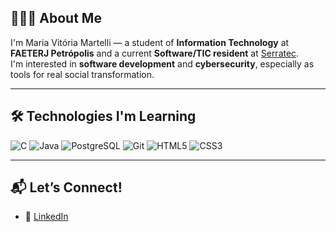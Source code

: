 ## 👩🏻‍💻 About Me

I'm Maria Vitória Martelli — a student of **Information Technology** at **FAETERJ Petrópolis** and a current **Software/TIC resident** at [Serratec](https://serratec.org).  
I'm interested in **software development** and **cybersecurity**, especially as tools for real social transformation.


---

## 🛠️ Technologies I'm Learning

![C](https://img.shields.io/badge/C-00599C?style=for-the-badge&logo=c&logoColor=white)
![Java](https://img.shields.io/badge/Java-F89820?style=for-the-badge&logo=java&logoColor=white)
![PostgreSQL](https://img.shields.io/badge/PostgreSQL-336791?style=for-the-badge&logo=postgresql&logoColor=white)
![Git](https://img.shields.io/badge/Git-F05032?style=for-the-badge&logo=git&logoColor=white)
![HTML5](https://img.shields.io/badge/HTML5-E34F26?style=for-the-badge&logo=html5&logoColor=white)
![CSS3](https://img.shields.io/badge/CSS3-1572B6?style=for-the-badge&logo=css3&logoColor=white)


---

## 📬 Let’s Connect!

- 💼 [LinkedIn](https://www.linkedin.com/in/mariavmartelli/)

